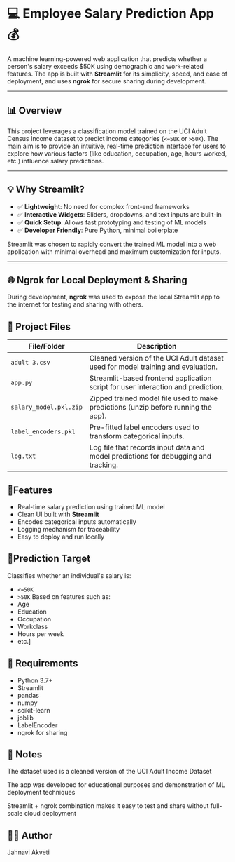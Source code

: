 
# 💻 Employee Salary Prediction App 💰

A machine learning-powered web application that predicts whether a person's salary exceeds \$50K using demographic and work-related features. The app is built with **Streamlit** for its simplicity, speed, and ease of deployment, and uses **ngrok** for secure sharing during development.

---

## 📊 Overview

This project leverages a classification model trained on the UCI Adult Census Income dataset to predict income categories (`<=50K` or `>50K`). The main aim is to provide an intuitive, real-time prediction interface for users to explore how various factors (like education, occupation, age, hours worked, etc.) influence salary predictions.

---

## 💡 Why Streamlit?

- ✅ **Lightweight**: No need for complex front-end frameworks  
- ✅ **Interactive Widgets**: Sliders, dropdowns, and text inputs are built-in  
- ✅ **Quick Setup**: Allows fast prototyping and testing of ML models  
- ✅ **Developer Friendly**: Pure Python, minimal boilerplate

Streamlit was chosen to rapidly convert the trained ML model into a web application with minimal overhead and maximum customization for inputs.

---

## 🌐 Ngrok for Local Deployment & Sharing

During development, **ngrok** was used to expose the local Streamlit app to the internet for testing and sharing with others.


## 📁 Project Files

| File/Folder             | Description |
|------------------------|-------------|
| `adult 3.csv`          | Cleaned version of the UCI Adult dataset used for model training and evaluation. |
| `app.py`               | Streamlit-based frontend application script for user interaction and prediction. |
| `salary_model.pkl.zip` | Zipped trained model file used to make predictions (unzip before running the app). |
| `label_encoders.pkl`   | Pre-fitted label encoders used to transform categorical inputs. |
| `log.txt`              | Log file that records input data and model predictions for debugging and tracking. |

## 🔮Features
- Real-time salary prediction using trained ML model
- Clean UI built with **Streamlit**
- Encodes categorical inputs automatically
- Logging mechanism for traceability
- Easy to deploy and run locally
  
## 🎯Prediction Target
Classifies whether an individual's salary is:
- `<=50K`
- `>50K`
Based on features such as:
- Age
- Education
- Occupation
- Workclass
- Hours per week
- etc.]
  
## 📌 Requirements
- Python 3.7+
- Streamlit
- pandas
- numpy
- scikit-learn
- joblib
- LabelEncoder
- ngrok for sharing

## 📓 Notes
The dataset used is a cleaned version of the UCI Adult Income Dataset

The app was developed for educational purposes and demonstration of ML deployment techniques

Streamlit + ngrok combination makes it easy to test and share without full-scale cloud deployment 

## 🙋‍♀️ Author
Jahnavi Akveti



